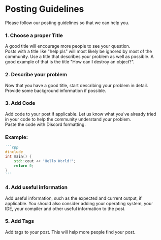 # Posting Guidelines

Please follow our posting guidelines so that we can help you.

### 1. Choose a proper Title

A good title will encourage more people to see your question.\
Posts with a title like "help pls" will most likely be ignored by most of the community. Use a title that describes your problem as well as possible. A good example of that is the title "How can I destroy an object?".

### 2. Describe your problem

Now that you have a good title, start describing your problem in detail. Provide some background information if possible.

### 3. Add Code

Add code to your post if applicable. Let us know what you've already tried in your code to help the community understand your problem.\
Paste the code with Discord formatting.

### Example:

````markdown
```cpp
#include 
int main() {
    std::cout << "Hello World!";
    return 0;
}  
```
````

### 4. Add useful information

Add useful information, such as the expected and current output, if applicable. You should also consider adding your operating system, your IDE, your compiler and other useful information to the post.

### 5. Add Tags

Add tags to your post. This will help more people find your post.